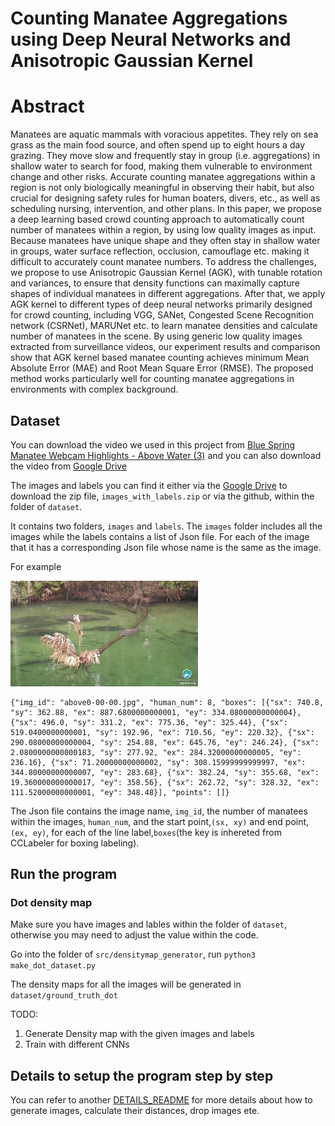 # Counting Manatee Aggregations using Deep Neural Networks and Anisotropic Gaussian Kernel


# Abstract
Manatees are aquatic mammals with voracious appetites. They rely on sea grass as the main food source, and often spend up to eight hours a day grazing. They move slow and frequently stay in group (i.e. aggregations) in shallow water to search for food, making them vulnerable to environment change and other risks. Accurate counting manatee aggregations within a region is not only biologically meaningful in observing their habit, but also crucial for designing safety rules for human boaters, divers, etc., as well as scheduling nursing, intervention, and other plans. In this paper, we propose a deep learning based crowd counting approach to automatically count number of manatees within a region, by using low quality images as input. Because manatees have unique shape and they often stay in shallow water in groups, water surface reflection, occlusion, camouflage etc. making it difficult to accurately count manatee numbers. To address the challenges, we propose to use Anisotropic Gaussian Kernel (AGK), with tunable rotation and variances, to ensure that density functions can maximally capture shapes of individual manatees in different aggregations. After that, we apply AGK kernel to different types of deep neural networks primarily designed for crowd counting, including VGG, SANet, Congested Scene Recognition network (CSRNet), MARUNet etc. to learn manatee densities and calculate number of manatees in the scene. By using generic low quality images extracted from surveillance videos, our experiment results and comparison show that AGK kernel based manatee counting achieves minimum Mean Absolute Error (MAE) and Root Mean Square Error (RMSE). The proposed method works particularly well for counting manatee aggregations in environments with complex background. 


## Dataset

You can download the video we used in this project from [Blue Spring Manatee Webcam Highlights - Above Water (3)](https://www.youtube.com/watch?v=KEIDm1S8qmk&t=2676s) and you can also download the video from [Google Drive](https://drive.google.com/drive/folders/1_VNmEzw0PDOJD07m4ApQ-Zcov_wHcp92?usp=sharing)

The images and labels you can find it either via the [Google Drive](https://drive.google.com/drive/folders/1_VNmEzw0PDOJD07m4ApQ-Zcov_wHcp92) to download the zip file, `images_with_labels.zip` or via the github, within the folder of `dataset`.

It contains two folders, `images` and `labels`. The `images` folder includes all the images while the labels contains a list of Json file. For each of the image that it has a corresponding Json file whose name is the same as the image.

For example
<p float="left">
  <img src="./samples/above0-00-00.jpg" width="300" />
</p>

```
{"img_id": "above0-00-00.jpg", "human_num": 8, "boxes": [{"sx": 740.8, "sy": 362.88, "ex": 887.6800000000001, "ey": 334.08000000000004}, {"sx": 496.0, "sy": 331.2, "ex": 775.36, "ey": 325.44}, {"sx": 519.0400000000001, "sy": 192.96, "ex": 710.56, "ey": 220.32}, {"sx": 290.08000000000004, "sy": 254.88, "ex": 645.76, "ey": 246.24}, {"sx": 2.0800000000000183, "sy": 277.92, "ex": 284.32000000000005, "ey": 236.16}, {"sx": 71.20000000000002, "sy": 308.15999999999997, "ex": 344.80000000000007, "ey": 283.68}, {"sx": 382.24, "sy": 355.68, "ex": 19.360000000000017, "ey": 358.56}, {"sx": 262.72, "sy": 328.32, "ex": 111.52000000000001, "ey": 348.48}], "points": []}
```

The Json file contains the image name, `img_id`, the number of manatees within the images, `human_num`, and the start point,`(sx, xy)` and end point, `(ex, ey)`, for each of the line label,`boxes`(the key is inhereted from CCLabeler for boxing labeling).

## Run the program
### Dot density map
Make sure you have images and lables within the folder of `dataset`, otherwise you may need to adjust the value within the code.

Go into the folder of `src/densitymap_generator`, run `python3 make_dot_dataset.py`

The density maps for all the images will be generated in `dataset/ground_truth_dot`


TODO:
1. Generate Density map with the given images and labels
2. Train with different CNNs


## Details to setup the program step by step
You can refer to another [DETAILS_README](DETAILS_README.md) for more details about how to generate images, calculate their distances, drop images ete.